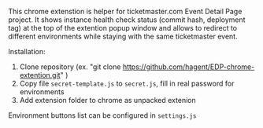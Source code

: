 This chrome extenstion is helper for ticketmaster.com Event Detail Page project. It shows instance health check status (commit hash, deployment tag) at the top of the extention popup window and allows to redirect to different environments while staying with the same ticketmaster event. 

Installation:

1. Clone repository (ex. "git clone https://github.com/hagent/EDP-chrome-extention.git" )
2. Copy file `secret-template.js` to `secret.js`, fill in real password for environments
3. Add extension folder to chrome as unpacked extenion


Environment buttons list can be configured in `settings.js`